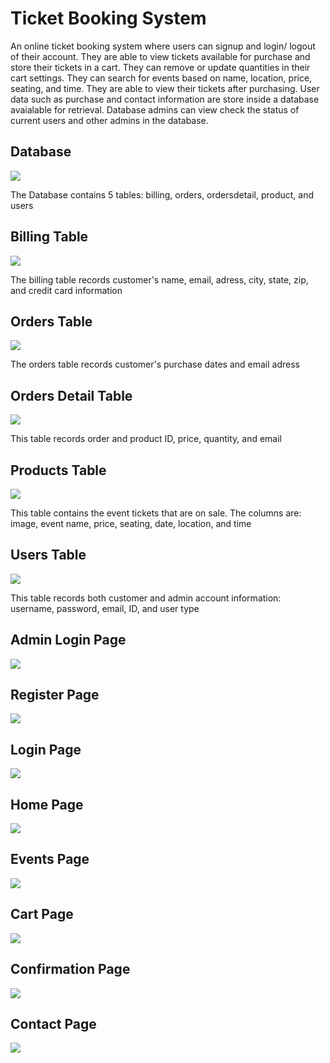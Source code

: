 # Ticket Booking System

An online ticket booking system where users can signup and login/ logout of their account. 
They are able to view tickets available for purchase and store their tickets in a cart. 
They can remove or update quantities in their cart settings. They can search for events based
on name, location, price, seating, and time. They are able to view their tickets after purchasing.
User data such as purchase and contact information are store inside a database avaialable for 
retrieval. Database admins can view check the status of current users and other admins in the database. 


## Database
![](screenshots/database.JPG)

The Database contains 5 tables: billing, orders, ordersdetail, product, and users

## Billing Table
![](screenshots/billing.JPG)

The billing table records customer's name, email, adress, city, state, zip, and credit card information

## Orders Table
![](screenshots/orders.JPG)

The orders table records customer's purchase dates and email adress

## Orders Detail Table
![](screenshots/ordersdetail.JPG)

This table records order and product ID, price, quantity, and email

## Products Table
![](screenshots/product.JPG)

This table contains the event tickets that are on sale. The columns are: image, event name, price, seating,
date, location, and time

## Users Table
![](screenshots/users.JPG)

This table records both customer and admin account information: username, password, email, ID, and user type

## Admin Login Page
![](screenshots/admin_login.JPG)

## Register Page
![](screenshots/register.JPG)

## Login Page
![](screenshots/login.JPG)

## Home Page
![](screenshots/homepage.JPG)

## Events Page
![](screenshots/events.JPG)

## Cart Page
![](screenshots/cart.JPG)

## Confirmation Page
![](screenshots/confirmation.JPG)

## Contact Page
![](screenshots/contact.JPG)




